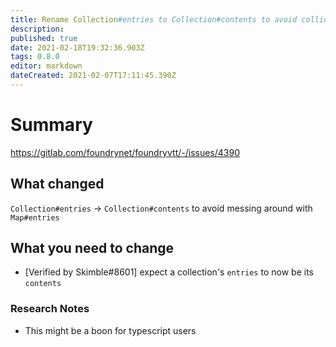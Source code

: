 ```yaml
---
title: Rename Collection#entries to Collection#contents to avoid colliding/overriding the default Map#entries behavior with a differently behaved property
description: 
published: true
date: 2021-02-18T19:32:36.903Z
tags: 0.8.0
editor: markdown
dateCreated: 2021-02-07T17:11:45.390Z
---
```


# Summary
https://gitlab.com/foundrynet/foundryvtt/-/issues/4390

## What changed

`Collection#entries` -> `Collection#contents` to avoid messing around with `Map#entries`

## What you need to change

- [Verified by Skimble#8601] expect a collection's `entries` to now be its `contents`

### Research Notes

- This might be a boon for typescript users